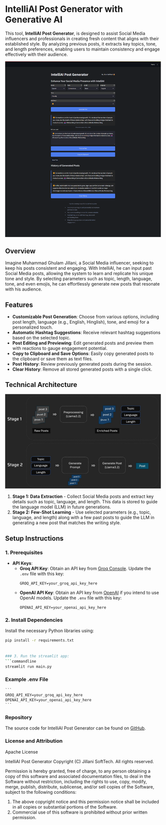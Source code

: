 # IntelliAI Post Generator with Generative AI

This tool, **IntelliAI Post Generator**, is designed to assist Social Media influencers and professionals in creating fresh content that aligns with their established style. By analyzing previous posts, it extracts key topics, tone, and length preferences, enabling users to maintain consistency and engage effectively with their audience.

<p align="center">
  <img src="resources/ui.jpg" alt="App UI"/>
</p>

## Overview
Imagine Muhammad Ghulam Jillani, a Social Media influencer, seeking to keep his posts consistent and engaging. With IntelliAI, he can input past Social Media posts, allowing the system to learn and replicate his unique tone and style. By selecting parameters such as topic, length, language, tone, and even emojis, he can effortlessly generate new posts that resonate with his audience.

## Features
- **Customizable Post Generation**: Choose from various options, including post length, language (e.g., English, Hinglish), tone, and emoji for a personalized touch.
- **Automatic Hashtag Suggestions**: Receive relevant hashtag suggestions based on the selected topic.
- **Post Editing and Previewing**: Edit generated posts and preview them with reactions to gauge engagement potential.
- **Copy to Clipboard and Save Options**: Easily copy generated posts to the clipboard or save them as text files.
- **Post History**: Review previously generated posts during the session.
- **Clear History**: Remove all stored generated posts with a single click.

## Technical Architecture
<p align="center">
  <img src="resources/architecture.jpg" alt="Technical Architecture"/>
</p>

1. **Stage 1: Data Extraction** - Collect Social Media posts and extract key details such as topic, language, and length. This data is stored to guide the language model (LLM) in future generations.
2. **Stage 2: Few-Shot Learning** - Use selected parameters (e.g., topic, language, and length) along with a few past posts to guide the LLM in generating a new post that matches the writing style.

## Setup Instructions

### 1. Prerequisites
- **API Keys**: 
  - **Groq API Key**: Obtain an API key from [Groq Console](https://console.groq.com/keys). Update the `.env` file with this key:
    ```plaintext
    GROQ_API_KEY=your_groq_api_key_here
    ```
  - **OpenAI API Key**: Obtain an API key from [OpenAI](https://platform.openai.com/account/api-keys) if you intend to use OpenAI models. Update the `.env` file with this key:
    ```plaintext
    OPENAI_API_KEY=your_openai_api_key_here
    ```

### 2. Install Dependencies
   Install the necessary Python libraries using:
   ```bash
   pip install -r requirements.txt


### 3. Run the streamlit app:
   ```commandline
   streamlit run main.py
   ```
### Example .env File
    ```
    GROQ_API_KEY=your_groq_api_key_here
    OPENAI_API_KEY=your_openai_api_key_here
    ```
### Repository
The source code for IntelliAI Post Generator can be found on [GitHub](https://github.com/MGJillaniMughal/IntelliAI-Post-Generator.git).

### License and Attribution

Apache License

IntelliAI Post Generator Copyright (C) Jillani SoftTech. All rights reserved.

Permission is hereby granted, free of charge, to any person obtaining a copy of this software and associated documentation files, to deal in the Software without restriction, including the rights to use, copy, modify, merge, publish, distribute, sublicense, and/or sell copies of the Software, subject to the following conditions:

1. The above copyright notice and this permission notice shall be included in all copies or substantial portions of the Software.
2. Commercial use of this software is prohibited without prior written permission.

